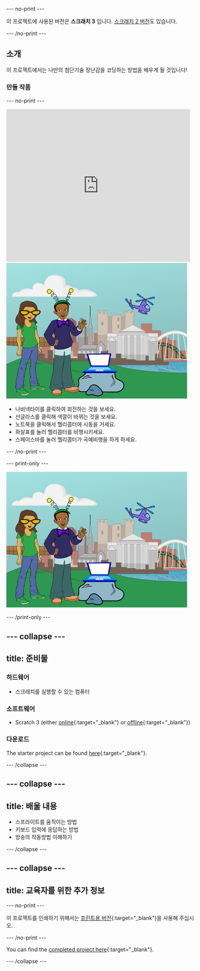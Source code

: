 --- no-print ---

이 프로젝트에 사용된 버전은 **스크래치 3** 입니다. [스크래치 2 버전](https://projects.raspberrypi.org/en/projects/tech-toys-scratch2)도 있습니다.

--- /no-print ---

## 소개

이 프로젝트에서는 나만의 첨단기술 장난감을 코딩하는 방법을 배우게 될 것입니다!

### 만들 작품

--- no-print ---

<div class="scratch-preview">
  <iframe allowtransparency="true" width="485" height="402" src="https://scratch.mit.edu/projects/embed/301514002/?autostart=false" frameborder="0" scrolling="no"></iframe>
  <img src="images/toys-final.png">
</div>

+ 나비넥타이를 클릭하여 회전하는 것을 보세요.
+ 선글라스를 클릭해 색깔이 바뀌는 것을 보세요.
+ 노트북을 클릭해서 헬리콥터에 시동을 거세요.
+ 화살표를 눌러 헬리콥터를 비행시키세요.
+ 스페이스바를 눌러 헬리콥터가 곡예비행을 하게 하세요.

--- /no-print ---

--- print-only ---

![완료된 프로젝트](images/toys-final.png)

--- /print-only ---

--- collapse ---
---
title: 준비물
---

### 하드웨어

+ 스크래치를 실행할 수 있는 컴퓨터

### 소프트웨어

+ Scratch 3 (either [online](https://rpf.io/scratchon){:target="_blank"} or [offline](https://rpf.io/scratchoff){:target="_blank"})

### 다운로드

The starter project can be found [here](https://rpf.io/p/en/tech-toys-go){:target="_blank"}.

--- /collapse ---

--- collapse ---
---
title: 배울 내용
---

- 스프라이트를 움직이는 방법
- 키보드 입력에 응답하는 방법
- 방송의 작동방법 이해하기

--- /collapse ---

--- collapse ---
---
title: 교육자를 위한 추가 정보
---

--- no-print ---

이 프로젝트를 인쇄하기 위해서는 [프린트용 버전](https://projects.raspberrypi.org/en/projects/tech-toys/print){:target="_blank"}을 사용해 주십시오.

--- /no-print ---

You can find the [completed project here](https://rpf.io/p/en/tech-toys-get){:target="_blank"}.

--- /collapse ---
